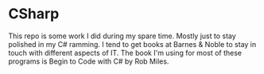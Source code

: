 # CSharp
This repo is some work I did during my spare time. Mostly just to stay polished in my C# ramming. I tend to get books at Barnes & Noble to stay in touch with different aspects of IT. The book I'm using for most of these programs is Begin to Code with C# by Rob Miles.
